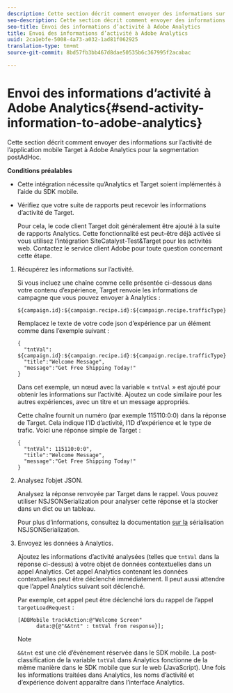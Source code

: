 ```yaml
---
description: Cette section décrit comment envoyer des informations sur l’activité de l’application mobile Target à Adobe Analytics pour la segmentation postAdHoc.
seo-description: Cette section décrit comment envoyer des informations sur l’activité de l’application mobile Target à Adobe Analytics pour la segmentation postAdHoc.
seo-title: Envoi des informations d’activité à Adobe Analytics
title: Envoi des informations d’activité à Adobe Analytics
uuid: 2ca1ebfe-5008-4a73-a032-1ad81f062925
translation-type: tm+mt
source-git-commit: 8bd57fb3bb467d8dae50535b6c367995f2acabac

---
```



# Envoi des informations d’activité à Adobe Analytics{#send-activity-information-to-adobe-analytics}

Cette section décrit comment envoyer des informations sur l’activité de l’application mobile Target à Adobe Analytics pour la segmentation postAdHoc.

**Conditions préalables**

* Cette intégration nécessite qu’Analytics et Target soient implémentés à l’aide du SDK mobile.
* Vérifiez que votre suite de rapports peut recevoir les informations d’activité de Target.

   Pour cela, le code client Target doit généralement être ajouté à la suite de rapports Analytics. Cette fonctionnalité est peut-être déjà activée si vous utilisez l’intégration SiteCatalyst-Test&amp;Target pour les activités web. Contactez le service client Adobe pour toute question concernant cette étape.

1. Récupérez les informations sur l’activité.

   Si vous incluez une chaîne comme celle présentée ci-dessous dans votre contenu d’expérience, Target renvoie les informations de campagne que vous pouvez envoyer à Analytics :

   ```
   ${campaign.id}:${campaign.recipe.id}:${campaign.recipe.trafficType}
   ```

   Remplacez le texte de votre code json d’expérience par un élément comme dans l’exemple suivant :

   ```
   { 
     "tntVal": ${campaign.id}:${campaign.recipe.id}:${campaign.recipe.trafficType}", 
     "title":"Welcome Message", 
     "message":"Get Free Shipping Today!" 
   }
   ```

   Dans cet exemple, un nœud avec la variable « `tntVal` » est ajouté pour obtenir les informations sur l’activité. Ajoutez un code similaire pour les autres expériences, avec un titre et un message appropriés.

   Cette chaîne fournit un numéro (par exemple 115110:0:0) dans la réponse de Target. Cela indique l’ID d’activité, l’ID d’expérience et le type de trafic. Voici une réponse simple de Target :

   ```
   { 
     "tntVal": 115110:0:0", 
     "title":"Welcome Message", 
     "message":"Get Free Shipping Today!" 
   }
   ```

1. Analysez l’objet JSON.

   Analysez la réponse renvoyée par Target dans le rappel. Vous pouvez utiliser NSJSONSerialization pour analyser cette réponse et la stocker dans un dict ou un tableau.

   Pour plus d’informations, consultez la documentation [sur la](https://developer.apple.com/library/ios/documentation/Foundation/Reference/NSJSONSerialization_Class/#//apple_ref/occ/clm/NSJSONSerialization/JSONObjectWithData:options:error) sérialisation NSJSONSerialization.
1. Envoyez les données à Analytics.

   Ajoutez les informations d’activité analysées (telles que `tntVal` dans la réponse ci-dessus) à votre objet de données contextuelles dans un appel Analytics. Cet appel Analytics contenant les données contextuelles peut être déclenché immédiatement. Il peut aussi attendre que l’appel Analytics suivant soit déclenché.

   Par exemple, cet appel peut être déclenché lors du rappel de l’appel `targetLoadRequest` :

   ```
   [ADBMobile trackAction:@"Welcome Screen"  
         data:@{@"&&tnt" : tntVal from response}];
   ```

   >[!NOTE]
   >
   >`&&tnt` est une clé d’événement réservée dans le SDK mobile. La post-classification de la variable `tntVal` dans Analytics fonctionne de la même manière dans le SDK mobile que sur le web (JavaScript). Une fois les informations traitées dans Analytics, les noms d’activité et d’expérience doivent apparaître dans l’interface Analytics.

